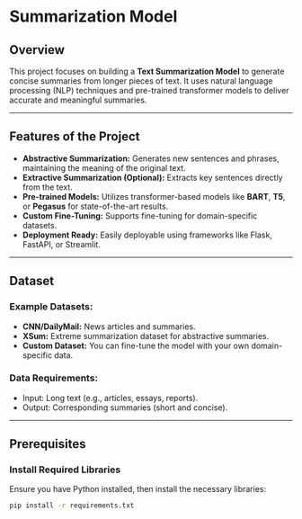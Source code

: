 # Summarization Model

## Overview

This project focuses on building a **Text Summarization Model** to generate concise summaries from longer pieces of text. It uses natural language processing (NLP) techniques and pre-trained transformer models to deliver accurate and meaningful summaries.

---

## Features of the Project

- **Abstractive Summarization:** Generates new sentences and phrases, maintaining the meaning of the original text.
- **Extractive Summarization (Optional):** Extracts key sentences directly from the text.
- **Pre-trained Models:** Utilizes transformer-based models like **BART**, **T5**, or **Pegasus** for state-of-the-art results.
- **Custom Fine-Tuning:** Supports fine-tuning for domain-specific datasets.
- **Deployment Ready:** Easily deployable using frameworks like Flask, FastAPI, or Streamlit.

---

## Dataset

### Example Datasets:
- **CNN/DailyMail:** News articles and summaries.
- **XSum:** Extreme summarization dataset for abstractive summaries.
- **Custom Dataset:** You can fine-tune the model with your own domain-specific data.

### Data Requirements:
- Input: Long text (e.g., articles, essays, reports).
- Output: Corresponding summaries (short and concise).

---

## Prerequisites

### Install Required Libraries
Ensure you have Python installed, then install the necessary libraries:
```bash
pip install -r requirements.txt
